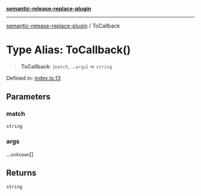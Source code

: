 [**semantic-release-replace-plugin**](../README.md)

***

[semantic-release-replace-plugin](../README.md) / ToCallback

# Type Alias: ToCallback()

> **ToCallback**: (`match`, ...`args`) => `string`

Defined in: [index.ts:13](https://github.com/centralnicgroup-opensource/rtldev-middleware-semantic-release-replace-plugin/blob/3c967f53ff3edf273839579fb756410beeb0ef7d/src/index.ts#L13)

## Parameters

### match

`string`

### args

...`unknown`[]

## Returns

`string`
